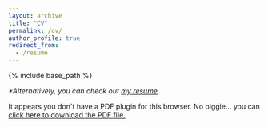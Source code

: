 ```yaml
---
layout: archive
title: "CV"
permalink: /cv/
author_profile: true
redirect_from:
  - /resume
---
```


{% include base_path %}

*\*Alternatively, you can check out [my resume](../files/resume_williamkong.pdf).*

<object data="../files/cv_williamkong.pdf" width="100%" height="100%" type='application/pdf'>
  <p>It appears you don't have a PDF plugin for this browser.
   No biggie... you can <a href="../files/cv_williamkong.pdf">click here to
  download the PDF file.</a></p>  
</object>